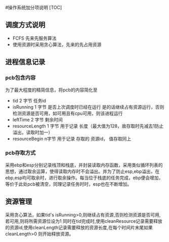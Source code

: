 #操作系统加分项说明
[TOC]
## 调度方式说明
* FCFS 先来先服务算法 
* 使用资源时采用贪心算法，先来的先占用资源

## 进程信息记录
### pcb包含内容
为了最大程度的精简信息，将pcb的内容简化至

* tid 2 字节 任务id
* isRunning 1 字节 是否上次调度时已经在运行 是的话继续占有资源运行，否则检测资源是否可用，如可用且有cpu可用，则该进程运行
* leftTime 2 字节 剩余时间
* resourceLength 1 字节 用于记录 长度（最大值为128，故存取时先减去1防止溢出，读取时加一）
* resourceBegin n字节 用于记录 存取的 资源id， 值存取同上

### pcb存取方式
 采用ebp和esp分别记录栈顶和栈底，并封装读取内存函数，采用类似循环列表的思想，通过取余运算，使得读取内存时不会溢出。并为了防止esp,ebp溢出，在ebp,esp均可取余时，进行取余操作。每当位于栈底的任务完成，ebp便会增加，等价于此处pcb被清空，同理记录任务时时，esp也在不断增加。
## 资源管理
采用贪心算法，如果tid's isRunning>0,则继续占有资源,否则检测资源是否可用,若可用,则将所需资源位设为1
同时在tid完成时,使用cleanResource记录需要释放的资源id,使用cleanLength记录需要释放的资源长度,在每个时间片末尾如果cleanLength>0 则开始释放资源。